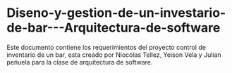 # Diseno-y-gestion-de-un-investario-de-bar---Arquitectura-de-software
Este documento contiene los requerimientos del proyecto control de inventario de un bar, esta creado por Niocolas Tellez, Yeison Vela y Julian peñuela para la clase de arquitectura de software.
